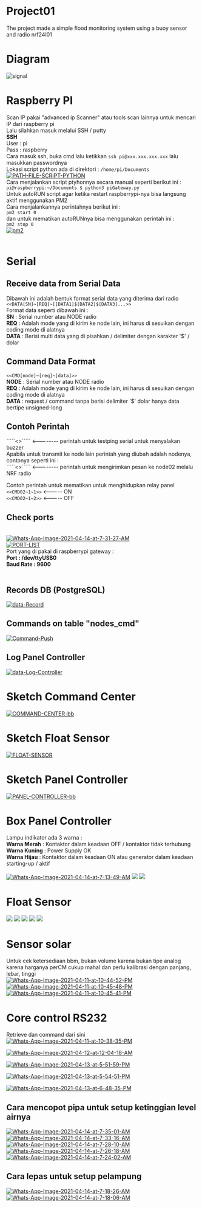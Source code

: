 # Project01
The project made a simple flood monitoring system using a buoy sensor and radio nrf24l01
  
# Diagram
<img src="https://i.ibb.co/5j3hp6h/signal.png" alt="signal" border="0"/>

# Raspberry PI<br />
Scan IP pakai "advanced ip Scanner" atau tools scan lainnya untuk mencari IP dari raspberry pi<br />
Lalu silahkan masuk melalui SSH / putty<br />
<b>SSH</b></br>
User : pi<br />
Pass : raspberry<br />
Cara masuk ssh, buka cmd lalu ketikkan ````` ssh pi@xxx.xxx.xxx.xxx ````` lalu masukkan passwordnya<br />
Lokasi script python ada di direktori : ````` /home/pi/Documents ````` <br />
<a href="https://imgbb.com/"><img src="https://i.ibb.co/pxky859/PATH-FILE-SCRIPT-PYTHON.png" alt="PATH-FILE-SCRIPT-PYTHON" border="0"></a><br />
Cara menjalankan script ptyhonnya secara manual seperti berikut ini : <br />````` pi@raspberrypi:~/Documents $ python3 piGateway.py ````` <br />
Untuk autoRUN script agar ketika restart raspberrypi-nya bisa langsung aktif menggunakan PM2<br />
Cara menjalankannya perintahnya berikut ini :  <br />````` pm2 start 0  ````` <br />dan untuk mematikan autoRUNnya bisa menggunakan perintah ini : <br />````` pm2 stop 0  ````` <br />
<a href="https://ibb.co/MpYBygm"><img src="https://i.ibb.co/Qn2D7J4/pm2.png" alt="pm2" border="0"></a>
  <br /><br />
# Serial<br />
<h2>Receive data from Serial Data</h2>

Dibawah ini adalah bentuk format serial data yang diterima dari radio<br />
`````<<DATA[SN]~[REQ]~[[DATA1]$[DATA2]$[DATA3]...>>`````<br />
Format data seperti dibawah ini : <br />
<b>SN</b> : Serial number atau NODE radio <br />
<b>REQ</b> : Adalah mode yang di kirim ke node lain, ini harus di sesuikan dengan coding mode di alatnya <br />
<b>DATA</b> : Berisi multi data yang di pisahkan / delimiter dengan karakter '$' / dolar <br />

<h2>Command Data Format</h2>

`````<<CMD[node]~[req]~[data]>>`````<br />
<b>NODE</b> : Serial number atau NODE radio <br />
<b>REQ</b> : Adalah mode yang di kirim ke node lain, ini harus di sesuikan dengan coding mode di alatnya <br />
<b>DATA</b> : request / command tanpa berisi delimiter '$' dolar hanya data bertipe unsigned-long <br />

<h2>Contoh Perintah</h2>
`````<<CMD02~0~0>>````` <-------- perintah untuk testping serial untuk menyalakan buzzer<br />
Apabila untuk transmit ke node lain perintah yang diubah adalah nodenya, contonya seperti ini : <br />
`````<<CMD02~1~1>>````` <-------- perintah untuk mengirimkan pesan ke node02 melalu NRF radio<br />

Contoh perintah untuk mematikan untuk menghidupkan relay panel<br />
`````<<CMD02~1~1>>````` <----- ON <br />
`````<<CMD02~1~2>>````` <----- OFF<br />

<h2>Check ports</h2><br />
<a href="https://ibb.co/YyH0wQB"><img src="https://i.ibb.co/b2cbDm5/Whats-App-Image-2021-04-14-at-7-31-27-AM.jpg" alt="Whats-App-Image-2021-04-14-at-7-31-27-AM" border="0"></a><br />
<a href="https://imgbb.com/"><img src="https://i.ibb.co/P9nCbmL/PORT-LIST.png" alt="PORT-LIST" border="0"></a><br />
Port yang di pakai di raspberrypi gateway : <br />
<b>Port : /dev/ttyUSB0</b> <br />
<b>Baud Rate : 9600</b> <br /><br />

<h2>Records DB (PostgreSQL)</h2>
<a href="https://ibb.co/zH8crwm"><img src="https://i.ibb.co/fG8R27X/data-Record.png" alt="data-Record" border="0"></a><br />
<h2>Commands on table "nodes_cmd"</h2>
<a href="https://imgbb.com/"><img src="https://i.ibb.co/9Vf42ZB/Command-Push.png" alt="Command-Push" border="0"></a><br />
<h2>Log Panel Controller</h2>
<a href="https://ibb.co/3dY326t"><img src="https://i.ibb.co/KhzPd4C/data-Log-Controller.png" alt="data-Log-Controller" border="0"></a>

# Sketch Command Center <br />
<a href="https://ibb.co/sbL2gpL"><img src="https://i.ibb.co/q7bdDLb/COMMAND-CENTER-bb.png" alt="COMMAND-CENTER-bb" border="0"></a><br />
# Sketch Float Sensor <br />
<a href="https://ibb.co/3CtSbP8"><img src="https://i.ibb.co/x7Vzbrc/FLOAT-SENSOR.png" alt="FLOAT-SENSOR" border="0"></a><br />
# Sketch Panel Controller <br />
<a href="https://ibb.co/PCRHHVG"><img src="https://i.ibb.co/9YJ55dH/PANEL-CONTROLLER-bb.png" alt="PANEL-CONTROLLER-bb" border="0"></a><br />

# Box Panel Controller <br />
Lampu indikator ada 3 warna : <br />
<b>Warna Merah</b> : Kontaktor dalam keadaan OFF / kontaktor tidak terhubung <br />
<b>Warna Kuning</b> : Power Supply OK </br>
<b>Warna Hijau</b> : Kontaktor dalam keadaan ON atau generator dalam keadaan starting-up / aktif<br /><br />
<a href="https://ibb.co/4SdvPH1"><img src="https://i.ibb.co/ykSvWr4/Whats-App-Image-2021-04-14-at-7-13-49-AM.jpg" alt="Whats-App-Image-2021-04-14-at-7-13-49-AM" border="0"></a>
<img src="https://i.ibb.co/tzzwFxp/BOX-PANEL-FLASH.jpg" />
<img src="https://i.ibb.co/HXfv78d/BOX-PANEL2.jpg" />

# Float Sensor
<img src="https://i.ibb.co/J73hCQb/SENSOR-FLOAT.jpg" />
<img src="https://i.ibb.co/Tvc8hM1/SENSOR-FLOAT2.jpg" />
<img src="https://i.ibb.co/Tvc8hM1/SENSOR-FLOAT2.jpg" />
<img src="https://i.ibb.co/P68yMzF/SENSOR-FLOAT4.jpg" />
<img src="https://i.ibb.co/pXg9CGh/SENSOR-FLOAT5.jpg" />

# Sensor solar 
Untuk cek ketersediaan bbm, bukan volume karena bukan tipe analog karena harganya perCM cukup mahal dan perlu kalibrasi dengan panjang, lebar, tinggi<br />
<a href="https://ibb.co/xgt35PT"><img src="https://i.ibb.co/7pdby8m/Whats-App-Image-2021-04-11-at-10-44-52-PM.jpg" alt="Whats-App-Image-2021-04-11-at-10-44-52-PM" border="0"></a>
<a href="https://ibb.co/Pr9xSyZ"><img src="https://i.ibb.co/ZfYdZr6/Whats-App-Image-2021-04-11-at-10-45-48-PM.jpg" alt="Whats-App-Image-2021-04-11-at-10-45-48-PM" border="0"></a>
<a href="https://ibb.co/q9xj9Hf"><img src="https://i.ibb.co/K7mh7tk/Whats-App-Image-2021-04-11-at-10-45-41-PM.jpg" alt="Whats-App-Image-2021-04-11-at-10-45-41-PM" border="0"></a>

# Core control RS232 
Retrieve dan command dari sini <br />
<a href="https://ibb.co/fx5VGBT"><img src="https://i.ibb.co/XCgfkNG/Whats-App-Image-2021-04-11-at-10-38-35-PM.jpg" alt="Whats-App-Image-2021-04-11-at-10-38-35-PM" border="0"></a>

<a href="https://ibb.co/R9BkKkW"><img src="https://i.ibb.co/VtQcGc8/Whats-App-Image-2021-04-12-at-12-04-18-AM.jpg" alt="Whats-App-Image-2021-04-12-at-12-04-18-AM" border="0"></a>

<a href="https://ibb.co/0DzcRdz"><img src="https://i.ibb.co/K08Xp38/Whats-App-Image-2021-04-13-at-5-51-59-PM.jpg" alt="Whats-App-Image-2021-04-13-at-5-51-59-PM" border="0"></a><br />

<a href="https://ibb.co/DgNR2WH"><img src="https://i.ibb.co/QjZKwQ3/Whats-App-Image-2021-04-13-at-5-54-51-PM.jpg" alt="Whats-App-Image-2021-04-13-at-5-54-51-PM" border="0"></a><br />

<a href="https://ibb.co/h1q2V0N"><img src="https://i.ibb.co/M5XP7dH/Whats-App-Image-2021-04-13-at-6-48-35-PM.jpg" alt="Whats-App-Image-2021-04-13-at-6-48-35-PM" border="0"></a><br />

<h2> Cara mencopot pipa untuk setup ketinggian level airnya</h2>
<a href="https://ibb.co/zmyzbyr"><img src="https://i.ibb.co/Jcf92fK/Whats-App-Image-2021-04-14-at-7-35-01-AM.jpg" alt="Whats-App-Image-2021-04-14-at-7-35-01-AM" border="0"></a>
<a href="https://ibb.co/1ZxKc63"><img src="https://i.ibb.co/31HWKzw/Whats-App-Image-2021-04-14-at-7-33-16-AM.jpg" alt="Whats-App-Image-2021-04-14-at-7-33-16-AM" border="0"></a>
<a href="https://ibb.co/bJRhJFB"><img src="https://i.ibb.co/HdpvdCz/Whats-App-Image-2021-04-14-at-7-28-10-AM.jpg" alt="Whats-App-Image-2021-04-14-at-7-28-10-AM" border="0"></a>
<a href="https://ibb.co/Jsb5nLQ"><img src="https://i.ibb.co/rwL4kPs/Whats-App-Image-2021-04-14-at-7-26-18-AM.jpg" alt="Whats-App-Image-2021-04-14-at-7-26-18-AM" border="0"></a>
<a href="https://ibb.co/mtGvR3R"><img src="https://i.ibb.co/Bjt4f9f/Whats-App-Image-2021-04-14-at-7-24-02-AM.jpg" alt="Whats-App-Image-2021-04-14-at-7-24-02-AM" border="0"></a>

<h2> Cara lepas untuk setup pelampung </h2>
<a href="https://ibb.co/Rpw31Mp"><img src="https://i.ibb.co/qMQNz4M/Whats-App-Image-2021-04-14-at-7-18-26-AM.jpg" alt="Whats-App-Image-2021-04-14-at-7-18-26-AM" border="0"></a>
<a href="https://ibb.co/GCVyGZR"><img src="https://i.ibb.co/kqhjzLX/Whats-App-Image-2021-04-14-at-7-18-06-AM.jpg" alt="Whats-App-Image-2021-04-14-at-7-18-06-AM" border="0"></a>

